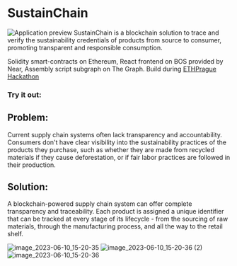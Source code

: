 # SustainChain
![Application preview](https://github.com/ETHPrague-SustainChain/.github/assets/37782099/7426646f-9555-4de8-8bbd-0c407f898133)
SustainChain is a blockchain solution to trace and verify the sustainability credentials of products from source to consumer, promoting transparent and responsible consumption.

Solidity smart-contracts on Ethereum, React frontend on BOS provided by Near, Assembly script subgraph on The Graph. Build during [ETHPrague Hackathon](https://ethprague.com/)

### Try it out:

## Problem:
Current supply chain systems often lack transparency and accountability. Consumers don't have clear visibility into the sustainability practices of the products they purchase, such as whether they are made from recycled materials if they cause deforestation, or if fair labor practices are followed in their production.

## Solution:
A blockchain-powered supply chain system can offer complete transparency and traceability. Each product is assigned a unique identifier that can be tracked at every stage of its lifecycle - from the sourcing of raw materials, through the manufacturing process, and all the way to the retail shelf.

![image_2023-06-10_15-20-35](https://github.com/ETHPrague-SustainChain/.github/assets/37782099/bf4a0583-e208-4743-910c-273bcd84d0bb)
![image_2023-06-10_15-20-36 (2)](https://github.com/ETHPrague-SustainChain/.github/assets/37782099/ad6c5847-3a55-4c87-8515-5fc07a9ac410)
![image_2023-06-10_15-20-36](https://github.com/ETHPrague-SustainChain/.github/assets/37782099/c908af3c-66e6-41b0-87f4-386192c8c8ae)

